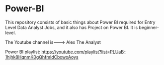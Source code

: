 # Power-BI
This repository consists of basic things about Power BI required for Entry Level Data Analyst Jobs, and it also has Project on Power BI.  It is beginner-level.

The Youtube channel is---> Alex The Analyst

Power BI playlist: https://youtube.com/playlist?list=PLUaB-1hjhk8HqnmK0gQhfmIdCbxwoAoys
